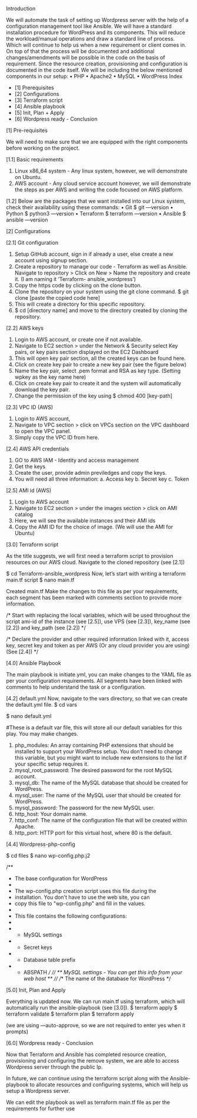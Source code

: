 Introduction

We will automate the task of setting up Wordpress server with the help of a configuration management tool like Ansible. We will have a standard installation procedure for WordPress and its components. This will reduce the workload/manual operations and draw a standard line of process. Which will continue to help us when a new requirement or client comes in. On top of that the process will be documented and additional changes/amendments will be possible in the code on the basis of requirement. Since the resource creation, provisioning and configuration is documented in the code itself.
We will be including the below mentioned components in our setup:
• PHP
• Apache2
• MySQL
• WordPress
Index
- [1] Prerequisites
- [2] Configurations
- [3] Terraform script
- [4] Ansible playbook
- [5] Init, Plan + Apply
- [6] Wordpress ready - Conclusion


[1] Pre-requisites

We will need to make sure that we are equipped with the right components before working on the project.

[1.1] Basic requirements
1. Linux x86_64 system - Any linux system, however, we will demonstrate on Ubuntu.
2. AWS account - Any cloud service account however, we will demonstrate the steps as per
AWS and writing the code focused on AWS platform.

[1.2] Below are the packages that we want installed into our Linux system, check their availability using these commands:
• Git
$ git —version
• Python
$ python3 —version
• Terraform
$ terraform —version
• Ansible
$ ansible —version


[2] Configurations

[2.1] Git configuration
1. Setup GitHub account, sign in if already a user, else create a new account using signup section.
2. Create a repository to manage our code - Terraform as well as Ansible. Navigate to repository > Click on New > Name the repository and create it. (I am naming it ‘Terraform- ansible_wordpress’)
3. Copy the https code by clicking on the clone button.
4. Clone the repository on your system using the git clone command. 
$ git clone [paste the copied code here]
5. This will create a directory for this specific repository.
6. $ cd [directory name] and move to the directory created by cloning the repository.

[2.2] AWS keys
1. Login to AWS account, or create one if not available.
2. Navigate to EC2 section > under the Network & Security select Key pairs, or key pairs section displayed on the EC2 Dashboard
3. This will open key pair section, all the created keys can be found here.
4. Click on create key pair to create a new key pair (see the figure below)
5. Name the key pair, select .pem format and RSA as key type. (Setting wpkey as the key name here)
6. Click on create key pair to create it and the system will automatically download the key pair.
7. Change the permission of the key using $ chmod 400 [key-path]

[2.3] VPC ID (AWS)
1. Login to AWS account,
2. Navigate to VPC section > click on VPCs section on the VPC dashboard to open the VPC panel.
3. Simply copy the VPC ID from here.

[2.4] AWS API credentials
1. GO to AWS IAM - Identity and access management
2. Get the keys
3. Create the user, provide admin previledges and copy the keys. 
4. You will need all three information: 
       a. Access key
       b. Secret key
       c. Token

[2.5] AMI id (AWS)
1. Login to AWS account
2. Navigate to EC2 section > under the images section > click on AMI catalog
3. Here, we will see the available instances and their AMI ids
4. Copy the AMI ID for the choice of image. (We will use the AMI for Ubuntu)


[3.0] Terraform script

As the title suggests, we will first need a terraform script to provision resources on our AWS cloud.
Navigate to the cloned repository (see [2.1])

$ cd Terraform-ansible_wordpress
Now, let’s start with writing a terraform main.tf script
$ nano main.tf

Created main.tf
Make the changes to this file as per your requirements, each segment has been marked with comments section to provide more information. 

/* Start with replacing the local variables, which will be used throughout the
script ami-id of the instance (see [2.5]), use VPS (see [2.3]), key_name (see
[2.2]) and key_path (see [2.2]) */

/* Declare the provider and other required information linked with it, access
key, secret key and token as per AWS (Or any cloud provider you are using)
(See [2.4]) */


[4.0] Ansible Playbook

The main playbook is initiate.yml, you can make changes to the YAML file as per your configuration requirements. 
All segments have been linked with comments to help understand the task or a configuration. 

[4.2] default.yml
Now, navigate to the vars directory, so that we can create the default.yml file. $ cd vars

$ nano default.yml

#These is a default var file, this will store all our default variables for this
play. You may make changes.

1. php_modules: An array containing PHP extensions that should be installed to support your WordPress setup. You don’t need to change this variable, but you might want to include new extensions to the list if your specific setup requires it.
2. mysql_root_password: The desired password for the root MySQL account.
3. mysql_db: The name of the MySQL database that should be created for WordPress.
4. mysql_user: The name of the MySQL user that should be created for WordPress.
5. mysql_password: The password for the new MySQL user.
6. http_host: Your domain name.
7. http_conf: The name of the configuration file that will be created within Apache.
8. http_port: HTTP port for this virtual host, where 80 is the default.

[4.4] Wordpress-php-config

$ cd files
$ nano wp-config.php.j2

/**
 * The base configuration for WordPress
 *
 * The wp-config.php creation script uses this file during the
 * installation. You don't have to use the web site, you can
 * copy this file to "wp-config.php" and fill in the values.
 *
 * This file contains the following configurations:
 *
 * * MySQL settings
 * * Secret keys
 * * Database table prefix
 * * ABSPATH
 */
// ** MySQL settings - You can get this info from your web host ** //
/** The name of the database for WordPress */



[5.0] Init, Plan and Apply

Everything is updated now. We can run main.tf using terraform, which will automatically run the ansible-playbook (see [3.0]).
$ terraform apply
$ terraform validate
$ terraform plan
$ terraform apply

  (we are using —auto-approve, so we are not required to enter yes when it prompts)


[6.0] Wordpress ready - Conclusion

Now that Terraform and Ansible has completed resource creation, provisioning and configuring the remove system, we are able to access Wordpress server through the public Ip.

In future, we can continue using the terraform script along with the Ansible-playbook to allocate resources and configuring systems, which will help us setup a Wordpress server. 

We can edit the playbook as well as terraform main.tf file as per the requirements for further use

 
